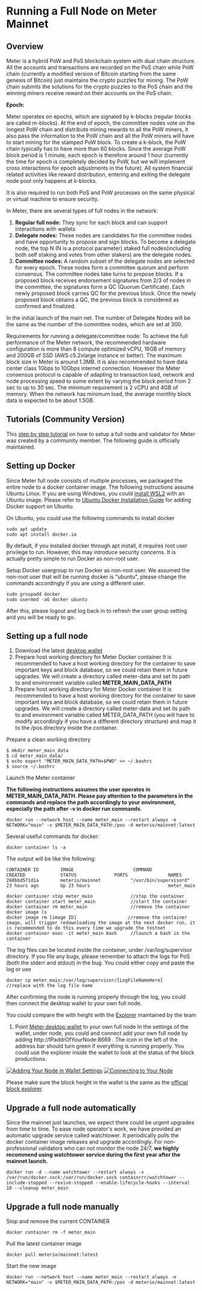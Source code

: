 # Running a Full Node on Meter Mainnet

## Overview

Meter is a hybrid PoW and PoS blockchain system with dual chain structure. All the accounts and transactions are recorded on the PoS chain while PoW chain \(currently a modified version of Bitcoin starting from the same genesis of Bitcoin\) just maintains the crypto puzzles for mining. The PoW chain submits the solutions for the crypto puzzles to the PoS chain and the winning miners receive reward on their accounts on the PoS chain.

**Epoch:** 

Meter operates on epochs, which are signaled by k-blocks \(regular blocks are called m-blocks\). At the end of epoch, the committee nodes vote on the longest PoW chain and distribute mining rewards to all the PoW miners, it also pass the information to the PoW chain and all the PoW miners will have to start mining for the stamped PoW block. To create a k-block, the PoW chain typically has to have more than 60 blocks. Since the average PoW block period is 1 minute, each epoch is therefore around 1 hour \(currently the time for epoch is completely decided by PoW, but we will implement cross interactions for epoch adjustments in the future\). All system financial related activities like reward distribution, entering and exiting the delegate node pool only happens at k-blocks.

It is also required to run both PoS and PoW processes on the same physical or virtual machine to ensure security.

In Meter, there are several types of full nodes in the network:

1. **Regular full node:** They sync for each block and can support interactions with wallets
2. **Delegate nodes:** These nodes are candidates for the committee nodes and have opportunity to propose and sign blocks. To become a delegate node, the top N \(N is a protocol parameter\) staked full nodes\(including both self staking and votes from other stakers\) are the delegate nodes.
3. **Committee nodes:** A random subset of the delegate nodes are selected for every epoch. These nodes form a committee quorum and perform consensus. The committee nodes take turns to propose blocks. If a proposed block receives endorsement signatures from 2/3 of nodes in the committee, the signatures form a QC \(Quorum Certificate\). Each newly proposed block carries QC for the previous block. Once the newly proposed block obtains a QC, the previous block is considered as confirmed and finalized.

In the initial launch of the main net. The number of Delegate Nodes will be the same as the number of the committee nodes, which are set at 300. 

Requirements for running a delegate/committee node: To achieve the full performance of the Meter network, the recommended hardware configuration is more than 8 compute optimized vCPU, 16GB of memory and 200GB of SSD \(AWS c5.2xlarge instance or better\). The maximum block size in Meter is around 1.3MB. It is also recommended to have data center class 1Gbps to 10Gbps internet connection. However the Meter consensus protocol is capable of adapting to transaction load, network and node processing speed to some extent by varying the block period from 2 sec to up to 30 sec. The minimum requirement is 2 vCPU and 4GB of memory. When the network has minimum load, the average monthly block data is expected to be about 1.5GB.

## Tutorials \(Community Version\)

This [step by step tutorial](https://medium.com/@Paolo_G/step-by-step-guide-to-creating-a-node-in-meter-mainnet-4cdde1085fbb) on how to setup a full node and validator for Meter was created by a community member.  The following guide is officially maintained.

## Setting up Docker

Since Meter full node consists of multiple processes, we packaged the entire node to a docker container image. The following instructions assume Ubuntu Linux.  If you are using Windows, you could [install WSL2](https://docs.microsoft.com/en-us/windows/wsl/install-win10) with an Ubuntu image. Please refer to [Ubuntu Docker Installation Guide](https://phoenixnap.com/kb/how-to-install-docker-on-ubuntu-18-04) for adding Docker support on Ubuntu. 

On Ubuntu, you could use the following commands to install docker

```text
sudo apt update
sudo apt install docker.io
```

By default, if you installed docker through apt install, it requires root user privilege to run. However, this may introduce security concerns. It is actually pretty simple to run Docker as non-root user.

Setup Docker usergroup to run Docker as non-root user. We assumed the non-root user that will be running docker is "ubuntu", please change the commands accordingly if you are using a different user.

```text
sudo groupadd docker
sudo usermod -aG docker ubuntu
```

After this, please logout and log back in to refresh the user group setting and you will be ready to go.

## Setting up a full node

1. Download the latest [desktop wallet](https://www.meter.io/wallets/)
2. Prepare host working directory for Meter Docker container It is recommended to have a host working directory for the container to save important keys and block database, so we could retain them in future upgrades. We will create a directory called meter-data and set its path to and environment variable called **METER\_MAIN\_DATA\_PATH** 
3. Prepare host working directory for Meter Docker container It is recommended to have a host working directory for the container to save important keys and block database, so we could retain them in future upgrades. We will create a directory called meter-data and set its path to and environment variable called METER\_DATA\_PATH \(you will have to modify accordingly if you have a different directory structure\) and map it to the /pos directory inside the container.

Prepare a clean working directory

```text
$ mkdir meter_main_data
$ cd meter_main_data/
$ echo export "METER_MAIN_DATA_PATH=$PWD" >> ~/.bashrc
$ source ~/.bashrc
```

Launch the Meter container

**The following instructions assumes the user operates in METER\_MAIN\_DATA\_PATH. Please pay attention to the parameters in the commands and replace the path accordingly to your environment, especially the path after -v in docker run commands**.

```text
docker run --network host --name meter_main --restart always -e NETWORK="main" -v $METER_MAIN_DATA_PATH:/pos -d meterio/mainnet:latest
```

Several useful commands for docker:

```text
docker container ls -a
```

The output will be like the following:

```text
CONTAINER ID        IMAGE                      COMMAND                  CREATED             STATUS              PORTS               NAMES
260bbd571d1a        meterio/mainnet           "/usr/bin/supervisord"   23 hours ago        Up 23 hours                             meter_main
```

```text
docker container stop meter_main              //stop the container
docker container start meter_main             //start the container
docker container rm meter_main                //remove the container
docker image ls
docker image rm [image ID]                   //remove the container image, will trigger redownloading the image at the next docker run, it is recommended to do this every time we upgrade the testnet
docker container exec -it meter_main bash     //launch a bash in the container
```

The log files can be located inside the container, under /var/log/supervisor directory. If you file any bugs, please remember to attach the logs for PoS \(both the stderr and stdout\) in the bug. You could either copy and paste the log or use

```text
docker cp meter_main:/var/log/supervisor/[LogFileNameHere]     //replace with the log file name
```

After confirming the node is running properly through the log, you could then connect the desktop wallet to your own full node.

You could compare the with height with the [Explorer](http://scan.meter.io/) maintained by the team

1. Point [Meter desktop wallet](https://meter.io/wallets) to your own full node In the settings of the wallet, under node, you could and connect add your own full node by adding http://IPaddrOfYourNode:8669 . The icon in the left of the address bar should turn green if everything is running properly. You could use the explorer inside the wallet to look at the status of the block productions. 

[![Adding Your Node in Wallet Settings](https://github.com/meterio/mainnet_docs/raw/master/addnode.png)](https://github.com/meterio/mainnet_docs/blob/master/addnode.png) [![Connecting to Your Node](https://github.com/meterio/mainnet_docs/raw/master/connectnode.png)](https://github.com/meterio/mainnet_docs/blob/master/connectnode.png)

Please make sure the block height in the wallet is the same as the [official block explorer](https://scan.meter.io).

## Upgrade a full node automatically

Since the mainnet just launches, we expect there could be urgent upgrades from time to time.  To ease node operator's work, we have provided an automatic upgrade service called watchtower.  It periodically pulls the docker container image releases and upgrade accordingly.  For non-professional validators who can not monitor the node 24/7, **we highly recommend using watchtower service during the first year after the mainnet launch.**  

```text
docker run -d --name watchtower --restart always -v /var/run/docker.sock:/var/run/docker.sock containrrr/watchtower --include-stopped --revive-stopped --enable-lifecycle-hooks --interval 10 --cleanup meter_main
```

## Upgrade a full node manually

Stop and remove the current CONTAINER

```text
docker container rm -f meter_main
```

Pull the latest container image

```text
docker pull meterio/mainnet:latest
```

Start the new image

```text
docker run --network host --name meter_main --restart always -e NETWORK="main" -v $METER_MAIN_DATA_PATH:/pos -d meterio/mainnet:latest
```

